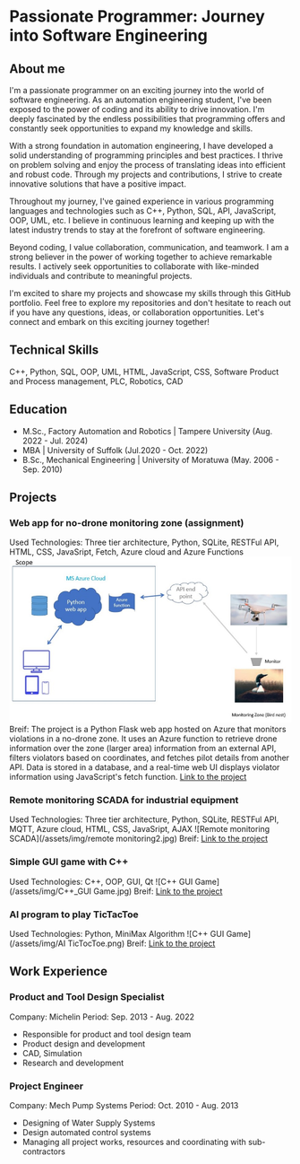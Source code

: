 # Passionate Programmer: Journey into Software Engineering

## About me
I'm a passionate programmer on an exciting journey into the world of software engineering. As an automation engineering student, I've been exposed to the power of coding and its ability to drive innovation. I'm deeply fascinated by the endless possibilities that programming offers and constantly seek opportunities to expand my knowledge and skills.

With a strong foundation in automation engineering, I have developed a solid understanding of programming principles and best practices. I thrive on problem solving and enjoy the process of translating ideas into efficient and robust code. Through my projects and contributions, I strive to create innovative solutions that have a positive impact.

Throughout my journey, I've gained experience in various programming languages and technologies such as C++, Python, SQL, API, JavaScript, OOP, UML, etc. I believe in continuous learning and keeping up with the latest industry trends to stay at the forefront of software engineering.

Beyond coding, I value collaboration, communication, and teamwork. I am a strong believer in the power of working together to achieve remarkable results. I actively seek opportunities to collaborate with like-minded individuals and contribute to meaningful projects.

I'm excited to share my projects and showcase my skills through this GitHub portfolio. Feel free to explore my repositories and don't hesitate to reach out if you have any questions, ideas, or collaboration opportunities. Let's connect and embark on this exciting journey together!

## Technical Skills
C++, Python, SQL, OOP, UML, HTML, JavaScript, CSS, Software Product and Process management, PLC, Robotics, CAD
## Education
 - M.Sc., Factory Automation and Robotics | Tampere University (Aug. 2022 - Jul. 2024)
 - MBA                                    | University of Suffolk (Jul.2020 - Oct. 2022)
 - B.Sc., Mechanical Engineering          | University of Moratuwa (May. 2006 - Sep. 2010)

## Projects
### Web app for no-drone monitoring zone (assignment)
Used Technologies: Three tier architecture, Python, SQLite, RESTFul API, HTML, CSS, JavaSript, Fetch, Azure cloud and Azure Functions
![NoDrone Zone Web App](/assets/img/BirdNest.jpg)
Breif: The project is a Python Flask web app hosted on Azure that monitors violations in a no-drone zone. It uses an Azure function to retrieve drone information over the zone (larger area) information from an external API, filters violators based on coordinates, and fetches pilot details from another API. Data is stored in a database, and a real-time web UI displays violator information using JavaScript's fetch function.
[Link to the project](https://github.com/chathuranga857/NDZ_PreAssignment)

### Remote monitoring SCADA for industrial equipment
Used Technologies: Three tier architecture, Python, SQLite, RESTFul API, MQTT, Azure cloud, HTML, CSS, JavaSript, AJAX
![Remote monitoring SCADA](/assets/img/remote monitoring2.jpg)
Breif: 
[Link to the project](...)

### Simple GUI game with C++
Used Technologies: C++, OOP, GUI, Qt
![C++ GUI Game](/assets/img/C++_GUI Game.jpg)
Breif: 
[Link to the project](...)

### AI program to play TicTacToe
Used Technologies: Python, MiniMax Algorithm
![C++ GUI Game](/assets/img/AI TicTocToe.png)
Breif:
[Link to the project](...)

## Work Experience
### Product and Tool Design Specialist
Company: Michelin
Period: Sep. 2013 - Aug. 2022
- Responsible for product and tool design team
- Product design and development
- CAD, Simulation
- Research and development

### Project Engineer
Company: Mech Pump Systems
Period: Oct. 2010 - Aug. 2013
- Designing of Water Supply Systems
- Design automated control systems
- Managing all project works, resources and coordinating with sub-contractors


